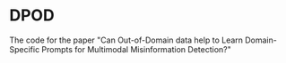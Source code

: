 # DPOD
The code for the paper "Can Out-of-Domain data help to Learn Domain-Specific Prompts for Multimodal Misinformation Detection?" 
